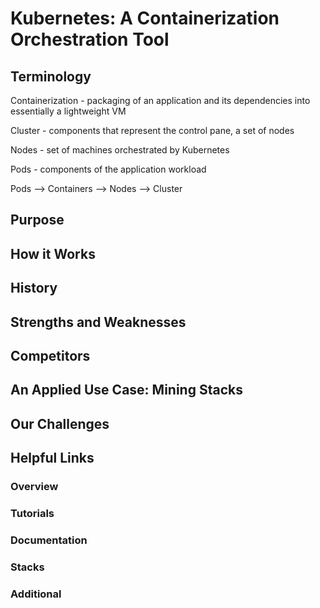 # Kubernetes: A Containerization Orchestration Tool

## Terminology
Containerization - packaging of an application and its dependencies into essentially a lightweight VM

Cluster - components that represent the control pane, a set of nodes

Nodes - set of machines orchestrated by Kubernetes

Pods - components of the application workload

Pods --> Containers --> Nodes --> Cluster

## Purpose

## How it Works

## History

## Strengths and Weaknesses

## Competitors

## An Applied Use Case: Mining Stacks

## Our Challenges

## Helpful Links
### Overview

### Tutorials

### Documentation

### Stacks

### Additional

